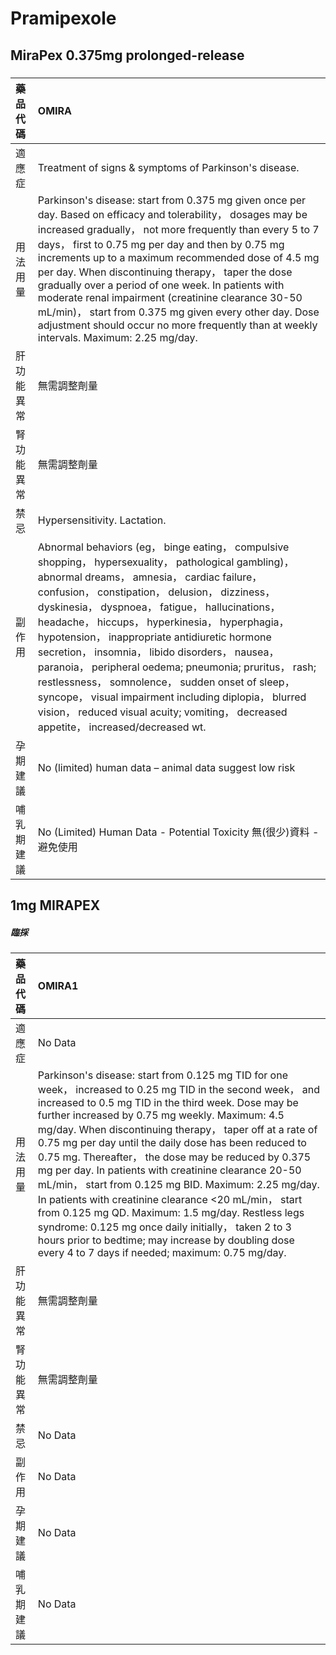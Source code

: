 # Pramipexole

## MiraPex 0.375mg prolonged-release

##### 

| 藥品代碼   | OMIRA                                                                                                                                                                                                                                                                                                                                                                                                                                                                                                                                                                                                                                                                           |
|:-----------|:--------------------------------------------------------------------------------------------------------------------------------------------------------------------------------------------------------------------------------------------------------------------------------------------------------------------------------------------------------------------------------------------------------------------------------------------------------------------------------------------------------------------------------------------------------------------------------------------------------------------------------------------------------------------------------|
| 適應症     | Treatment of signs & symptoms of Parkinson's disease.                                                                                                                                                                                                                                                                                                                                                                                                                                                                                                                                                                                                                           |
| 用法用量   | Parkinson's disease: start from 0.375 mg given once per day. Based on efficacy and tolerability， dosages may be increased gradually， not more frequently than every 5 to 7 days， first to 0.75 mg per day and then by 0.75 mg increments up to a maximum recommended dose of 4.5 mg per day. When discontinuing therapy， taper the dose gradually over a period of one week. In patients with moderate renal impairment (creatinine clearance 30-50 mL/min)， start from 0.375 mg given every other day. Dose adjustment should occur no more frequently than at weekly intervals. Maximum: 2.25 mg/day.                                                                    |
| 肝功能異常 | 無需調整劑量                                                                                                                                                                                                                                                                                                                                                                                                                                                                                                                                                                                                                                                                    |
| 腎功能異常 | 無需調整劑量                                                                                                                                                                                                                                                                                                                                                                                                                                                                                                                                                                                                                                                                    |
| 禁忌       | Hypersensitivity. Lactation.                                                                                                                                                                                                                                                                                                                                                                                                                                                                                                                                                                                                                                                    |
| 副作用     | Abnormal behaviors (eg， binge eating， compulsive shopping， hypersexuality， pathological gambling)， abnormal dreams， amnesia， cardiac failure， confusion， constipation， delusion， dizziness， dyskinesia， dyspnoea， fatigue， hallucinations， headache， hiccups， hyperkinesia， hyperphagia， hypotension， inappropriate antidiuretic hormone secretion， insomnia， libido disorders， nausea， paranoia， peripheral oedema; pneumonia; pruritus， rash; restlessness， somnolence， sudden onset of sleep， syncope， visual impairment including diplopia， blurred vision， reduced visual acuity; vomiting， decreased appetite， increased/decreased wt. |
| 孕期建議   | No (limited) human data – animal data suggest low risk                                                                                                                                                                                                                                                                                                                                                                                                                                                                                                                                                                                                                          |
| 哺乳期建議 | No (Limited) Human Data - Potential Toxicity 無(很少)資料 - 避免使用                                                                                                                                                                                                                                                                                                                                                                                                                                                                                                                                                                                                            |

## 1mg MIRAPEX

##### 臨採

| 藥品代碼   | OMIRA1                                                                                                                                                                                                                                                                                                                                                                                                                                                                                                                                                                                                                                                                                                                                                                                           |
|:-----------|:-------------------------------------------------------------------------------------------------------------------------------------------------------------------------------------------------------------------------------------------------------------------------------------------------------------------------------------------------------------------------------------------------------------------------------------------------------------------------------------------------------------------------------------------------------------------------------------------------------------------------------------------------------------------------------------------------------------------------------------------------------------------------------------------------|
| 適應症     | No Data                                                                                                                                                                                                                                                                                                                                                                                                                                                                                                                                                                                                                                                                                                                                                                                          |
| 用法用量   | Parkinson's disease: start from 0.125 mg TID for one week， increased to 0.25 mg TID in the second week， and increased to 0.5 mg TID in the third week. Dose may be further increased by 0.75 mg weekly. Maximum: 4.5 mg/day. When discontinuing therapy， taper off at a rate of 0.75 mg per day until the daily dose has been reduced to 0.75 mg. Thereafter， the dose may be reduced by 0.375 mg per day. In patients with creatinine clearance 20-50 mL/min， start from 0.125 mg BID. Maximum: 2.25 mg/day. In patients with creatinine clearance <20 mL/min， start from 0.125 mg QD. Maximum: 1.5 mg/day. Restless legs syndrome: 0.125 mg once daily initially， taken 2 to 3 hours prior to bedtime; may increase by doubling dose every 4 to 7 days if needed; maximum: 0.75 mg/day. |
| 肝功能異常 | 無需調整劑量                                                                                                                                                                                                                                                                                                                                                                                                                                                                                                                                                                                                                                                                                                                                                                                     |
| 腎功能異常 | 無需調整劑量                                                                                                                                                                                                                                                                                                                                                                                                                                                                                                                                                                                                                                                                                                                                                                                     |
| 禁忌       | No Data                                                                                                                                                                                                                                                                                                                                                                                                                                                                                                                                                                                                                                                                                                                                                                                          |
| 副作用     | No Data                                                                                                                                                                                                                                                                                                                                                                                                                                                                                                                                                                                                                                                                                                                                                                                          |
| 孕期建議   | No Data                                                                                                                                                                                                                                                                                                                                                                                                                                                                                                                                                                                                                                                                                                                                                                                          |
| 哺乳期建議 | No Data                                                                                                                                                                                                                                                                                                                                                                                                                                                                                                                                                                                                                                                                                                                                                                                          |

